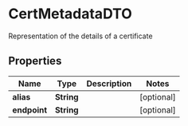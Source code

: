 

# CertMetadataDTO

Representation of the details of a certificate
## Properties

Name | Type | Description | Notes
------------ | ------------- | ------------- | -------------
**alias** | **String** |  |  [optional]
**endpoint** | **String** |  |  [optional]



